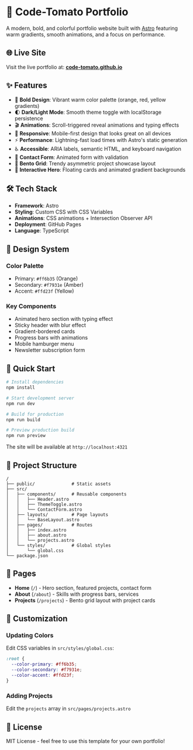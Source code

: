 # 🍅 Code-Tomato Portfolio

A modern, bold, and colorful portfolio website built with [Astro](https://astro.build/) featuring warm gradients, smooth animations, and a focus on performance.

## 🌐 Live Site

Visit the live portfolio at: **[code-tomato.github.io](https://code-tomato.github.io)**

## ✨ Features

- 🎨 **Bold Design**: Vibrant warm color palette (orange, red, yellow gradients)
- 🌓 **Dark/Light Mode**: Smooth theme toggle with localStorage persistence
- 🎬 **Animations**: Scroll-triggered reveal animations and typing effects
- 📱 **Responsive**: Mobile-first design that looks great on all devices
- ⚡ **Performance**: Lightning-fast load times with Astro's static generation
- ♿ **Accessible**: ARIA labels, semantic HTML, and keyboard navigation
- 📧 **Contact Form**: Animated form with validation
- 🎯 **Bento Grid**: Trendy asymmetric project showcase layout
- 🚀 **Interactive Hero**: Floating cards and animated gradient backgrounds

## 🛠️ Tech Stack

- **Framework**: Astro
- **Styling**: Custom CSS with CSS Variables
- **Animations**: CSS animations + Intersection Observer API
- **Deployment**: GitHub Pages
- **Language**: TypeScript

## 🎨 Design System

### Color Palette
- Primary: `#ff6b35` (Orange)
- Secondary: `#f7931e` (Amber)
- Accent: `#ffd23f` (Yellow)

### Key Components
- Animated hero section with typing effect
- Sticky header with blur effect
- Gradient-bordered cards
- Progress bars with animations
- Mobile hamburger menu
- Newsletter subscription form

## 🚀 Quick Start

```bash
# Install dependencies
npm install

# Start development server
npm run dev

# Build for production
npm run build

# Preview production build
npm run preview
```

The site will be available at `http://localhost:4321`

## 📂 Project Structure

```
/
├── public/              # Static assets
├── src/
│   ├── components/      # Reusable components
│   │   ├── Header.astro
│   │   ├── ThemeToggle.astro
│   │   └── ContactForm.astro
│   ├── layouts/         # Page layouts
│   │   └── BaseLayout.astro
│   ├── pages/           # Routes
│   │   ├── index.astro
│   │   ├── about.astro
│   │   └── projects.astro
│   └── styles/          # Global styles
│       └── global.css
└── package.json
```

## 🎯 Pages

- **Home** (`/`) - Hero section, featured projects, contact form
- **About** (`/about`) - Skills with progress bars, services
- **Projects** (`/projects`) - Bento grid layout with project cards

## 🌟 Customization

### Updating Colors
Edit CSS variables in `src/styles/global.css`:

```css
:root {
  --color-primary: #ff6b35;
  --color-secondary: #f7931e;
  --color-accent: #ffd23f;
}
```

### Adding Projects
Edit the `projects` array in `src/pages/projects.astro`

## 📝 License

MIT License - feel free to use this template for your own portfolio!